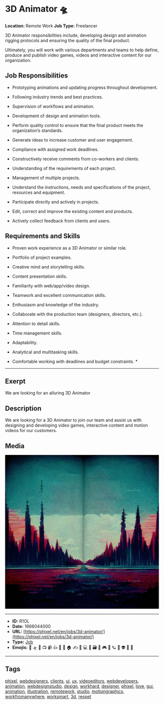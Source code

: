 # 3D Animator 🛸
**Location:** Remote Work
**Job Type:** Freelancer

3D Animator responsibilities include, developing design and animation rigging protocols and ensuring the quality of the final product.

Ultimately, you will work with various departments and teams to help define, produce and publish video games, videos and interactive content for our organization.

## Job Responsibilities
- Prototyping animations and updating progress throughout development.
- Following industry trends and best practices.
- Supervision of workflows and animation.
- Development of design and animation tools.
- Perform quality control to ensure that the final product meets the organization’s standards.

- Generate ideas to increase customer and user engagement.
- Compliance with assigned work deadlines.
- Constructively receive comments from co-workers and clients.
- Understanding of the requirements of each project.
- Management of multiple projects.
- Understand the instructions, needs and specifications of the project, resources and equipment.
- Participate directly and actively in projects.
- Edit, correct and improve the existing content and products.
- Actively collect feedback from clients and users.

## Requirements and Skills
- Proven work experience as a 3D Animator or similar role.
- Portfolio of project examples.

- Creative mind and storytelling skills.
- Content presentation skills.
- Familiarity with web/app/video design.
- Teamwork and excellent communication skills.
- Enthusiasm and knowledge of the industry.
- Collaborate with the production team (designers, directors, etc.).
- Attention to detail skills.
- Time management skills.
- Adaptability.
- Analytical and multitasking skills.
- Comfortable working with deadlines and budget constraints. *


------------
## Exerpt
We are looking for an alluring 3D Animator
## Description
We are looking for a 3D Animator to join our team and assist us with designing and developing video games, interactive content and motion videos for our customers.
## Media
<img src="media/job-3d-animator.jpg">

------------
- **ID:** R1OL
- **Date:** 1666044000
- **URL:** [https://phixel.net/en/jobs/3d-animator/](https://phixel.net/en/jobs/3d-animator/)
- **Type:** [Job](#job)
- **Emojis:** 🎨 🛸 📼 📺 📹 👍 🔗 📝 🏠 ✍️ 👨 💻 👑 🗃 👾 🎮 📲 🪐 🌟 👽 🚀 🌌

------------
## Tags
[phixel](#phixel), [webdesigners](#webdesigners), [clients](#clients), [ui](#ui), [ux](#ux), [videoeditors](#videoeditors), [webdevelopers](#webdevelopers), [animation](#animation), [webdesignstudio](#webdesignstudio), [design](#design), [workhard](#workhard), [designer](#designer), [phixel](#phixel), [love](#love), [gui](#gui), [animation](#animation), [illustration](#illustration), [remotework](#remotework), [studio](#studio), [motiongraphics](#motiongraphics), [workfromanywhere](#workfromanywhere), [worksmart](#worksmart), [3d](#3d), [respet](#respet)

